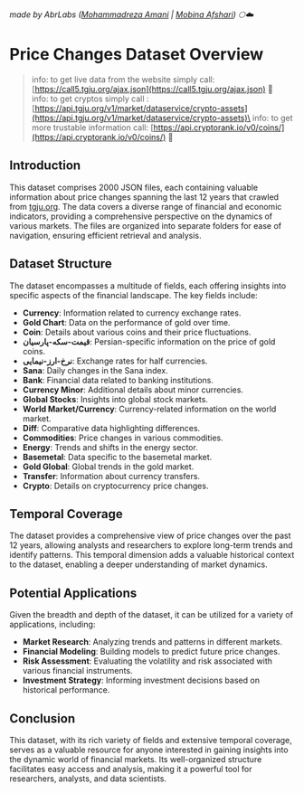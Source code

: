 _made by AbrLabs ([Mohammadreza Amani](https://github.com/MohammadrezaAmani) | [Mobina Afshari](https://github.com/MobinaAfsharii)) 🌕☁️_
# Price Changes Dataset Overview



> info: to get live data from the website simply call: [https://call5.tgju.org/ajax.json](https://call5.tgju.org/ajax.json) 🍭\
> info: to get cryptos simply call :[https://api.tgju.org/v1/market/dataservice/crypto-assets](https://api.tgju.org/v1/market/dataservice/crypto-assets)\
> info: to get more trustable information call: [https://api.cryptorank.io/v0/coins/](https://api.cryptorank.io/v0/coins/) 🥊
## Introduction

This dataset comprises 2000 JSON files, each containing valuable information about price changes spanning the last 12 years that crawled from [tgju.org](https://www.tgju.org/). The data covers a diverse range of financial and economic indicators, providing a comprehensive perspective on the dynamics of various markets. The files are organized into separate folders for ease of navigation, ensuring efficient retrieval and analysis.

## Dataset Structure

The dataset encompasses a multitude of fields, each offering insights into specific aspects of the financial landscape. The key fields include:

- **Currency**: Information related to currency exchange rates.
- **Gold Chart**: Data on the performance of gold over time.
- **Coin**: Details about various coins and their price fluctuations.
- **قیمت-سکه-پارسیان**: Persian-specific information on the price of gold coins.
- **نرخ-ارز-نیمایی**: Exchange rates for half currencies.
- **Sana**: Daily changes in the Sana index.
- **Bank**: Financial data related to banking institutions.
- **Currency Minor**: Additional details about minor currencies.
- **Global Stocks**: Insights into global stock markets.
- **World Market/Currency**: Currency-related information on the world market.
- **Diff**: Comparative data highlighting differences.
- **Commodities**: Price changes in various commodities.
- **Energy**: Trends and shifts in the energy sector.
- **Basemetal**: Data specific to the basemetal market.
- **Gold Global**: Global trends in the gold market.
- **Transfer**: Information about currency transfers.
- **Crypto**: Details on cryptocurrency price changes.

## Temporal Coverage

The dataset provides a comprehensive view of price changes over the past 12 years, allowing analysts and researchers to explore long-term trends and identify patterns. This temporal dimension adds a valuable historical context to the dataset, enabling a deeper understanding of market dynamics.

## Potential Applications

Given the breadth and depth of the dataset, it can be utilized for a variety of applications, including:

- **Market Research**: Analyzing trends and patterns in different markets.
- **Financial Modeling**: Building models to predict future price changes.
- **Risk Assessment**: Evaluating the volatility and risk associated with various financial instruments.
- **Investment Strategy**: Informing investment decisions based on historical performance.

## Conclusion

This dataset, with its rich variety of fields and extensive temporal coverage, serves as a valuable resource for anyone interested in gaining insights into the dynamic world of financial markets. Its well-organized structure facilitates easy access and analysis, making it a powerful tool for researchers, analysts, and data scientists.
